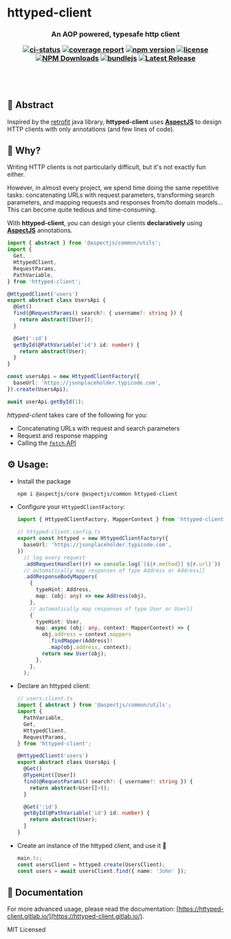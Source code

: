 # httyped-client

<h3 align="center">An AOP powered, typesafe http client</p>

<p align="center">

[![ci-status]](https://gitlab.com/aspectjs/httyped-client)
[![coverage report]](https://gitlab.com/aspectjs/httyped-client/-/commits/main)
[![npm version]](https://www.npmjs.com/package/httyped-client)
[![license]](https://www.npmjs.com/package/httyped-client)
[![NPM Downloads]](https://www.npmjs.com/package/httyped-client)
[![bundlejs]](https://bundlejs.com/?q=httyped-client&treeshake=[*]%2C[*])
[![Latest Release]](https://gitlab.com/aspectjs/httyped-client/-/releases)

</p><br/><br/>

## 📜 Abstract

Inspired by the [retrofit](https://square.github.io/retrofit/) java library,
**httyped-client** uses **[AspectJS](https://github.com/NicolasThierion/aspectjs)** to design HTTP clients with only annotations (and few lines of code).

## 🚀 Why?

Writing HTTP clients is not particularly difficult, but it's not exactly fun either.

However, in almost every project, we spend time doing the same repetitive tasks: concatenating URLs with request parameters, transforming search parameters, and mapping requests and responses from/to domain models...
This can become quite tedious and time-consuming.

With **httyped-client**, you can design your clients **declaratively** using **[AspectJS](https://github.com/NicolasThierion/aspectjs)** annotations.

```ts
import { abstract } from '@aspectjs/common/utils';
import {
  Get,
  HttypedClient,
  RequestParams,
  PathVariable,
} from 'httyped-client';

@HttypedClient('users')
export abstract class UsersApi {
  @Get()
  find(@RequestParams() search?: { username?: string }) {
    return abstract([User]);
  }

  @Get(':id')
  getById(@PathVariable('id') id: number) {
    return abstract(User);
  }
}

const usersApi = new HttypedClientFactory({
  baseUrl: 'https://jsonplaceholder.typicode.com',
}).create(UsersApi);

await userApi.getById(1);
```

_httyped-client_ takes care of the following for you:

- Concatenating URLs with request and search parameters
- Request and response mapping
- Calling the [`fetch` API](https://developer.mozilla.org/en-US/docs/Web/API/Fetch_API)

## ⚙️ Usage:

- Install the package
  ```bash
  npm i @aspectjs/core @aspectjs/common httyped-client
  ```
- Configure your `HttypedClientFactory`:

  ```ts
  import { HttypedClientFactory, MapperContext } from 'httyped-client';

  // httyped-client.config.ts
  export const httyped = new HttypedClientFactory({
    baseUrl: 'https://jsonplaceholder.typicode.com',
  })
    // log every request
    .addRequestHandler((r) => console.log(`[${r.method}] ${r.url}`))
    // automatically map responses of type Address or Address[]
    .addResponseBodyMappers(
      {
        typeHint: Address,
        map: (obj: any) => new Address(obj),
      },
      // automatically map responses of type User or User[]
      {
        typeHint: User,
        map: async (obj: any, context: MapperContext) => {
          obj.address = context.mappers
            .findMapper(Address)!
            .map(obj.address, context);
          return new User(obj);
        },
      },
    );
  ```

- Declare an httyped client:

  ```ts
  // users.client.ts
  import { abstract } from '@aspectjs/common/utils';
  import {
    PathVariable,
    Get,
    HttypedClient,
    RequestParams,
  } from 'httyped-client';

  @HttypedClient('users')
  export abstract class UsersApi {
    @Get()
    @TypeHint([User])
    find(@RequestParams() search?: { username?: string }) {
      return abstract<User[]>();
    }

    @Get(':id')
    getById(@PathVariable('id') id: number) {
      return abstract(User);
    }
  }
  ```

- Create an instance of the httyped client, and use it 🎉

  ```ts
  main.ts;
  const usersClient = httyped.create(UsersClient);
  const users = await usersClient.find({ name: 'John' });
  ```

## 🔗 Documentation

For more advanced usage, please read the documentation: [https://httyped-client.gitlab.io/](https://httyped-client.gitlab.io/).

MIT Licensed

[coverage report]: https://gitlab.com/httyped-client/badges/main/coverage.svg?job=coverage
[ci-status]: https://gitlab.com/httyped-client/badges/main/pipeline.svg
[Latest Release]: https://gitlab.com/httyped-client/-/badges/release.svg
[npm version]: https://img.shields.io/npm/v/httyped-client.svg
[license]: https://img.shields.io/npm/l/httyped-client.svg
[NPM Downloads]: https://img.shields.io/npm/dm/httyped-client.svg

[bundlejs]: https://deno.bundlejs.com/badge?q=httyped-client,@aspectjs/core&treeshake=[*],[*]
